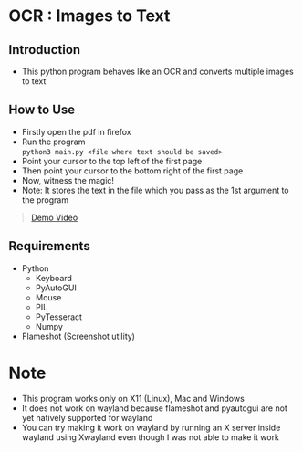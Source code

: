 # OCR : Images to Text
## Introduction
- This python program behaves like an OCR and converts multiple images to text

## How to Use
- Firstly open the pdf in firefox
- Run the program\
`python3 main.py <file where text should be saved>`
- Point your cursor to the top left of the first page
- Then point your cursor to the bottom right of the first page
- Now, witness the magic!
- Note: It stores the text in the file which you pass as the 1st argument to the program
> [Demo Video](https://youtu.be/GwkooYahCWY)

## Requirements
- Python
    - Keyboard
    - PyAutoGUI
    - Mouse
    - PIL
    - PyTesseract
    - Numpy
- Flameshot (Screenshot utility)

# Note
- This program works only on X11 (Linux), Mac and Windows
- It does not work on wayland because flameshot and pyautogui are not yet natively supported for wayland
- You can try making it work on wayland by running an X server inside wayland using Xwayland even though I was not able to make it work
